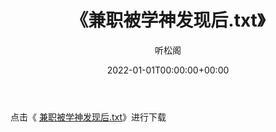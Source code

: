 ﻿---
title:  《兼职被学神发现后.txt》
date:   2022-01-01T00:00:00+00:00
author: 听松阁
layout: post
permalink: /兼职被学神发现后/
categories: 小说
tags: [小说]
---

点击《 [兼职被学神发现后.txt](http://img.660000.xyz/bookstukust/book/bntxt/10/兼职被学神发现后.txt)》进行下载